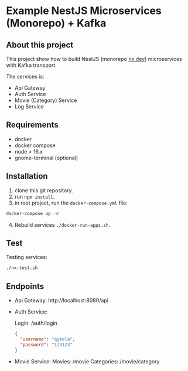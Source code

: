 # Example NestJS Microservices (Monorepo) + Kafka

## About this project

This project show how to build NestJS (monorepo [nx.dev](https://nx.dev/)) microservices with Kafka transport.

The services is:

- Api Gateway
- Auth Service
- Movie (Category) Service
- Log Service

## Requirements

- docker
- docker compose
- node > 16.x
- gnome-terminal (optional)

## Installation

1. clone this git repository.
2. run `npm install`.
3. in root project, run the `docker-compose.yml` file:

```sh
docker-compose up -d
```

4. Rebuild services `./docker-run-apps.sh`.

## Test

Testing services:

```sh
./nx-test.sh
```

## Endpoints

- Api Gateway: http://localhost:8080/api
- Auth Service:

  Login: /auth/login

  ```json
  {
    "username": "qytela",
    "password": "123123"
  }
  ```

- Movie Service:
  Movies: /movie
  Categories: /movie/category
